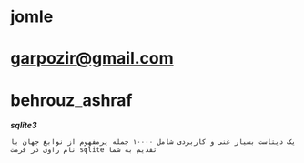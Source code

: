 # jomle
# garpozir@gmail.com
# behrouz_ashraf
***sqlite3***
```
یک دیتاست بسیار غنی و کاربردی شامل ۱۰۰۰۰ جمله پرمفهوم از نوابغ جهان با نام راوی در فرمت sqlite تقدیم به شما
